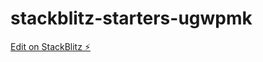 # stackblitz-starters-ugwpmk

[Edit on StackBlitz ⚡️](https://stackblitz.com/edit/stackblitz-starters-vwbuyw)